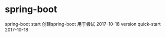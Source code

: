 # spring-boot
spring-boot start
创建spring-boot 用于尝试   2017-10-18
version quick-start        2017-10-18
